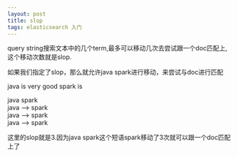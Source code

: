 ```yaml
---
layout: post
title: slop
tags: elasticsearch 入门
---
```


query string搜索文本中的几个term,最多可以移动几次去尝试跟一个doc匹配上,这个移动次数就是slop.

如果我们指定了slop，那么就允许java spark进行移动，来尝试与doc进行匹配  

java		is		very		good		spark		is  

java		spark  
java		-->		spark  
java				-->			spark  
java							-->			spark  

这里的slop就是3.因为java spark这个短语spark移动了3次就可以跟一个doc匹配上了
